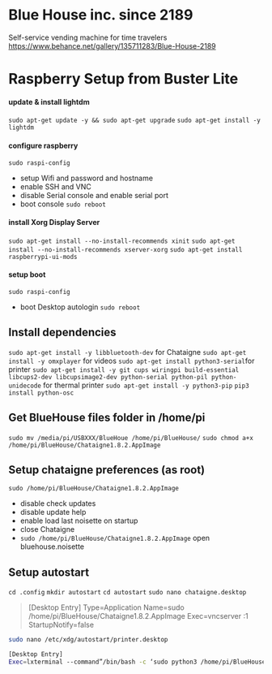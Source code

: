 # Blue House inc. since 2189
Self-service vending machine for time travelers
https://www.behance.net/gallery/135711283/Blue-House-2189

# Raspberry Setup from Buster Lite

#### update & install lightdm
`sudo apt-get update -y && sudo apt-get upgrade`
`sudo apt-get install -y lightdm`

#### configure raspberry
`sudo raspi-config`
- setup Wifi and password and hostname
- enable SSH and VNC
- disable Serial console and enable serial port
- boot console
`sudo reboot`

#### install Xorg Display Server
`sudo apt-get install --no-install-recommends xinit`
`sudo apt-get install --no-install-recommends xserver-xorg`
`sudo apt-get install raspberrypi-ui-mods`

#### setup boot
`sudo raspi-config`
- boot Desktop autologin
`sudo reboot`

## Install dependencies

`sudo apt-get install -y libbluetooth-dev` for Chataigne
`sudo apt-get install -y omxplayer` for videos
`sudo apt-get install python3-serial`for printer
`sudo apt-get install -y git cups wiringpi build-essential libcups2-dev libcupsimage2-dev python-serial python-pil python-unidecode` for thermal printer
`sudo apt-get install -y python3-pip`
`pip3 install python-osc`

## Get BlueHouse files folder in /home/pi
`sudo mv /media/pi/USBXXX/BlueHoue /home/pi/BlueHouse/`
`sudo chmod a+x /home/pi/BlueHouse/Chataigne1.8.2.AppImage`

## Setup chataigne preferences (as root)
`sudo /home/pi/BlueHouse/Chataigne1.8.2.AppImage`
- disable check updates
- disable update help
- enable load last noisette on startup
- close Chataigne
- `sudo /home/pi/BlueHouse/Chataigne1.8.2.AppImage`
open bluehouse.noisette

## Setup autostart
`cd .config`
`mkdir autostart`
`cd autostart`
`sudo nano chataigne.desktop`
>[Desktop Entry]
>Type=Application
>Name=sudo /home/pi/BlueHouse/Chataigne1.8.2.AppImage
>Exec=vncserver :1
>StartupNotify=false
```bash
sudo nano /etc/xdg/autostart/printer.desktop
```
```bash
[Desktop Entry]
Exec=lxterminal --command”/bin/bash -c ‘sudo python3 /home/pi/BlueHouse/printer_osc.py; /bin/bash’”
```
